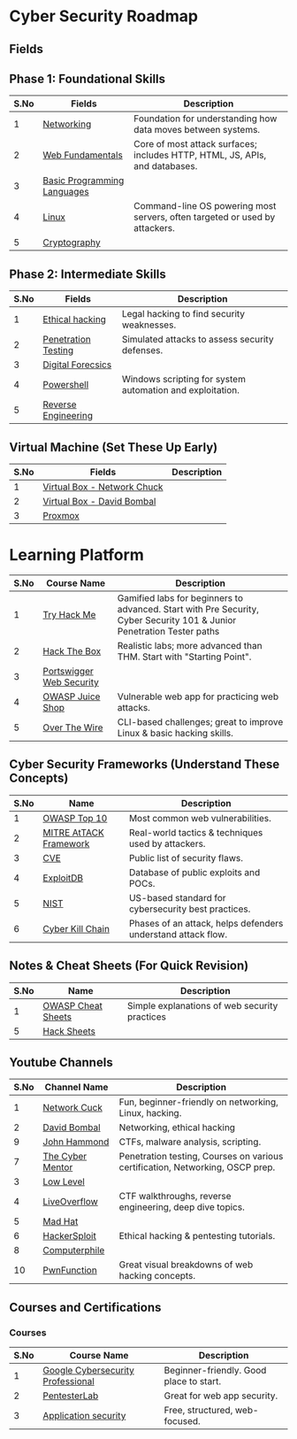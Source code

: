 # Cyber Security Roadmap

## Fields

## Phase 1: Foundational Skills 

| S.No          | Fields   | Description   |
| ------------- | ------------- | ------------- |
| 1             | [Networking](https://github.com/Reeti05Agarwal/CBC-Club/blob/main/Computer-Networks.md) | Foundation for understanding how data moves between systems. |
| 2             | [Web Fundamentals](https://github.com/Reeti05Agarwal/CBC-Club/blob/main/Web-Fundaments.md) | Core of most attack surfaces; includes HTTP, HTML, JS, APIs, and databases. |
| 3             | [Basic Programming Languages](https://github.com/Reeti05Agarwal/CBC-Club/blob/main/Basic-Programming-Language.md) |  |
| 4             | [Linux](https://github.com/Reeti05Agarwal/CBC-Club/blob/main/Linux.md)| Command-line OS powering most servers, often targeted or used by attackers. | 
| 5             | [Cryptography](https://github.com/Reeti05Agarwal/CBC-Club/blob/main/Cryptography.md) |  |

## Phase 2: Intermediate Skills

| S.No          | Fields   | Description   |
| ------------- | ------------- | ------------- |
| 1             | [Ethical hacking](https://github.com/Reeti05Agarwal/CBC-Club/blob/main/Ethical-Hacking.md) | 	Legal hacking to find security weaknesses. | 
| 2             | [Penetration Testing](https://github.com/Reeti05Agarwal/CBC-Club/blob/main/Penetration-Testing.md) | Simulated attacks to assess security defenses. |
| 3             | [Digital Forecsics](https://github.com/Reeti05Agarwal/CBC-Club/blob/main/Digital-Forensics.md) |  |
| 4             | [Powershell](https://github.com/Reeti05Agarwal/CBC-Club/blob/main/Powershell.md) | Windows scripting for system automation and exploitation. |
| 5            | [Reverse Engineering](https://github.com/Reeti05Agarwal/CBC-Club/blob/main/Reverse-Engineering.md) |  |

## Virtual Machine (Set These Up Early)

| S.No          | Fields   | Description   |
| ------------- | ------------- | ------------- |
| 1             | [Virtual Box - Network Chuck](https://www.youtube.com/watch?v=wX75Z-4MEoM) |   |
| 2             | [Virtual Box - David Bombal](https://www.youtube.com/watch?v=MPkni85O9JA) |  |
| 3             | [Proxmox](https://www.youtube.com/watch?v=_u8qTN3cCnQ) |  |

# Learning Platform

| S.No          | Course Name   | Description   |
| ------------- | ------------- | ------------- |
| 1             | [Try Hack Me](https://tryhackme.com/paths)         | Gamified labs for beginners to advanced. Start with Pre Security, Cyber Security 101 & Junior Penetration Tester paths |
| 2             | [Hack The Box](https://app.hackthebox.com/home)         | Realistic labs; more advanced than THM. Start with "Starting Point". |
| 3             | [Portswigger Web Security](https://portswigger.net/web-security/learning-path)|  | Best free place to learn web vulnerabilities (XSS, SQLi, etc). |
| 4             | [OWASP Juice Shop](https://owasp.org/www-project-juice-shop/) | Vulnerable web app for practicing web attacks. |
| 5             | [Over The Wire](https://overthewire.org/wargames/) |  CLI-based challenges; great to improve Linux & basic hacking skills. |
 

## Cyber Security Frameworks (Understand These Concepts)

| S.No          | Name   | Description   |
| ------------- | ------------- | ------------- |
| 1             | [OWASP Top 10](https://owasp.org/www-project-top-ten/)   | Most common web vulnerabilities. |
| 2             | [MITRE AtTACK Framework](https://attack.mitre.org/)  |  Real-world tactics & techniques used by attackers. |
| 3             | [CVE](https://www.cve.org/)  |  Public list of security flaws. |
| 4             | [ExploitDB](https://www.youtube.com/watch?v=k7IOn3TiUc8&list=PLG49S3nxzAnl_tQe3kvnmeMid0mjF8Le8&pp=0gcJCV8EOCosWNin) | Database of public exploits and POCs. |
| 5             | [NIST](https://www.nist.gov/cybersecurity)  | US-based standard for cybersecurity best practices. |
| 6             | [Cyber Kill Chain](https://www.lockheedmartin.com/en-us/capabilities/cyber/cyber-kill-chain.html)  | Phases of an attack, helps defenders understand attack flow. |  

## Notes & Cheat Sheets (For Quick Revision)

| S.No          | Name   | Description   |
| ------------- | ------------- | ------------- |
| 1             | [OWASP Cheat Sheets](https://github.com/OWASP/CheatSheetSeries) | Simple explanations of web security practices |
| 5             | [Hack Sheets](https://hacksheets.in/) |
 

## Youtube Channels

| S.No          | Channel Name   | Description   |
| ------------- | ------------- | ------------- |
| 1             | [Network Cuck](https://www.youtube.com/@NetworkChuck)  | Fun, beginner-friendly on networking, Linux, hacking. |
| 2             | [David Bombal](https://www.youtube.com/@davidbombal) |  Networking, ethical hacking | 
| 9             | [John Hammond](https://www.youtube.com/@_JohnHammond) | CTFs, malware analysis, scripting. |
| 7             | [The Cyber Mentor](https://www.youtube.com/@TCMSecurityAcademy) | Penetration testing, Courses on various certification, Networking, OSCP prep. |
| 3             | [Low Level](https://www.youtube.com/@LowLevelTV) |  |
| 4             | [LiveOverflow](https://www.youtube.com/@LiveOverflow) | CTF walkthroughs, reverse engineering, deep dive topics. |
| 5             | [Mad Hat](https://www.youtube.com/@madhatistaken) |  |
| 6             | [HackerSploit](https://www.youtube.com/HackerSploit) | Ethical hacking & pentesting tutorials. |
| 8             | [Computerphile](https://www.youtube.com/@Computerphile/videos) | |
| 10            | [PwnFunction](https://www.youtube.com/@PwnFunction/videos) | Great visual breakdowns of web hacking concepts. |

## Courses and Certifications

### Courses
 
| S.No          | Course Name   | Description   |
| ------------- | ------------- | ------------- |
| 1             | [Google Cybersecurity Professional](https://www.coursera.org/professional-certificates/google-cybersecurity)  | Beginner-friendly. Good place to start.  |
| 2             | [PentesterLab](https://pentesterlab.com/exercises)  | Great for web app security. |
| 3             | [Application security](https://application.security/)| Free, structured, web-focused. |

 
